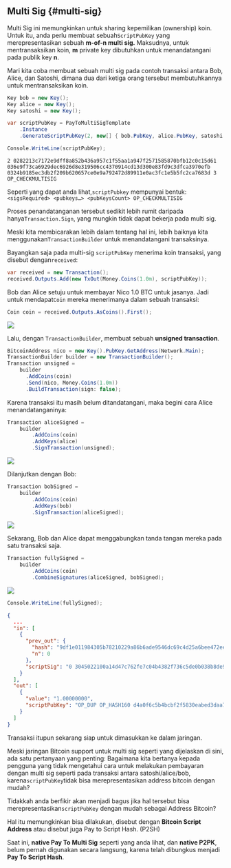 ## Multi Sig {#multi-sig}

Multi Sig ini memungkinkan untuk sharing kepemilikan \(ownership\) koin.  
Untuk itu, anda perlu membuat sebuah`ScriptPubKey` yang merepresentasikan sebuah **m-of-n multi sig.** Maksudnya, untuk mentransaksikan koin, **m** private key dibutuhkan untuk menandatangani pada publik key **n**.

Mari kita coba membuat sebuah multi sig pada contoh transaksi antara Bob, Alice, dan Satoshi, dimana dua dari ketiga orang tersebut membutuhkannya untuk mentransaksikan koin.

```cs
Key bob = new Key();
Key alice = new Key();
Key satoshi = new Key();

var scriptPubKey = PayToMultiSigTemplate
    .Instance
    .GenerateScriptPubKey(2, new[] { bob.PubKey, alice.PubKey, satoshi.PubKey });

Console.WriteLine(scriptPubKey);
```

```
2 0282213c7172e9dff8a852b436a957c1f55aa1a947f2571585870bfb12c0c15d61 036e9f73ca6929dec6926d8e319506cc4370914cd13d300e83fd9c3dfca3970efb 0324b9185ec3db2f209b620657ce0e9a792472d89911e0ac3fc1e5b5fc2ca7683d 3 OP_CHECKMULTISIG
```

Seperti yang dapat anda lihat,`scriptPubkey` mempunyai bentuk: `<sigsRequired> <pubkeys…> <pubKeysCount> OP_CHECKMULTISIG`

Proses penandatanganan tersebut sedikit lebih rumit daripada hanya`Transaction.Sign`, yang mungkin tidak dapat bekerja pada multi sig.

Meski kita membicarakan lebih dalam tentang hal ini, lebih baiknya kita menggunakan`TransactionBuilder` untuk menandatangani transaksinya.

Bayangkan saja pada multi-sig `scriptPubKey` menerima koin transaksi, yang disebut dengan`received`:

```cs
var received = new Transaction();
received.Outputs.Add(new TxOut(Money.Coins(1.0m), scriptPubKey));
```

Bob dan Alice setuju untuk membayar Nico 1.0 BTC untuk jasanya.
Jadi untuk mendapat`Coin` mereka menerimanya dalam sebuah transaksi:

```cs
Coin coin = received.Outputs.AsCoins().First();
```

![](../assets/coin.png)

Lalu, dengan `TransactionBuilder`, membuat sebuah **unsigned transaction**.

```cs
BitcoinAddress nico = new Key().PubKey.GetAddress(Network.Main);
TransactionBuilder builder = new TransactionBuilder();
Transaction unsigned = 
    builder
      .AddCoins(coin)
      .Send(nico, Money.Coins(1.0m))
      .BuildTransaction(sign: false);
```

Karena transaksi itu masih belum ditandatangani, maka begini cara Alice menandatanganinya:

```cs
Transaction aliceSigned =
    builder
        .AddCoins(coin)
        .AddKeys(alice)
        .SignTransaction(unsigned);
```

![](../assets/aliceSigned.png)

Dilanjutkan dengan Bob:

```cs
Transaction bobSigned =
    builder
        .AddCoins(coin)
        .AddKeys(bob)
        .SignTransaction(aliceSigned);
```

![](../assets/bobSigned.png)

Sekarang, Bob dan Alice dapat menggabungkan tanda tangan mereka pada satu transaksi saja.

```cs
Transaction fullySigned =
    builder
        .AddCoins(coin)
        .CombineSignatures(aliceSigned, bobSigned);
```

![](../assets/fullySigned.png)

```cs
Console.WriteLine(fullySigned);
```

```json
{
  ...
  "in": [
    {
      "prev_out": {
        "hash": "9df1e011984305b78210229a86b6ade9546dc69c4d25a6bee472ee7d62ea3c16",
        "n": 0
      },
      "scriptSig": "0 3045022100a14d47c762fe7c04b4382f736c5de0b038b8de92649987bc59bca83ea307b1a202203e38dcc9b0b7f0556a5138fd316cd28639243f05f5ca1afc254b883482ddb91f01 3044022044c9f6818078887587cac126c3c2047b6e5425758e67df64e8d682dfbe373a2902204ae7fda6ada9b7a11c4e362a0389b1bf90abc1f3488fe21041a4f7f14f1d856201"
    }
  ],
  "out": [
    {
      "value": "1.00000000",
      "scriptPubKey": "OP_DUP OP_HASH160 d4a0f6c5b4bcbf2f5830eabed3daa7304fb794d6 OP_EQUALVERIFY OP_CHECKSIG"
    }
  ]
}

```

Transaksi itupun sekarang siap untuk dimasukkan ke dalam jaringan.

Meski jaringan Bitcoin support untuk multi sig seperti yang dijelaskan di sini, ada satu pertanyaan yang penting: Bagaimana kita bertanya kepada pengguna yang tidak mengetahui cara untuk melakukan pembayaran dengan multi sig seperti pada transaksi antara satoshi\/alice\/bob, karena`scriptPubKey`tidak bisa merepresentasikan address bitcoin dengan mudah?

Tidakkah anda berfikir akan menjadi bagus jika hal tersebut bisa merepresentasikan`scriptPubKey` dengan mudah sebagai Address Bitcoin?

Hal itu memungkinkan bisa dilakukan, disebut dengan **Bitcoin Script Address** atau disebut juga Pay to Script Hash. \(P2SH\)

Saat ini, **native Pay To Multi Sig** seperti yang anda lihat, dan **native P2PK**, belum pernah digunakan secara langsung, karena telah dibungkus menjadi **Pay To Script Hash**.

